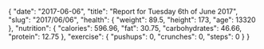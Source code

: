 {
    "date": "2017-06-06",
    "title": "Report for Tuesday 6th of June 2017",
    "slug": "2017\/06\/06",
    "health": {
        "weight": 89.5,
        "height": 173,
        "age": 13320
    },
    "nutrition": {
        "calories": 596.96,
        "fat": 30.75,
        "carbohydrates": 46.66,
        "protein": 12.75
    },
    "exercise": {
        "pushups": 0,
        "crunches": 0,
        "steps": 0
    }
}